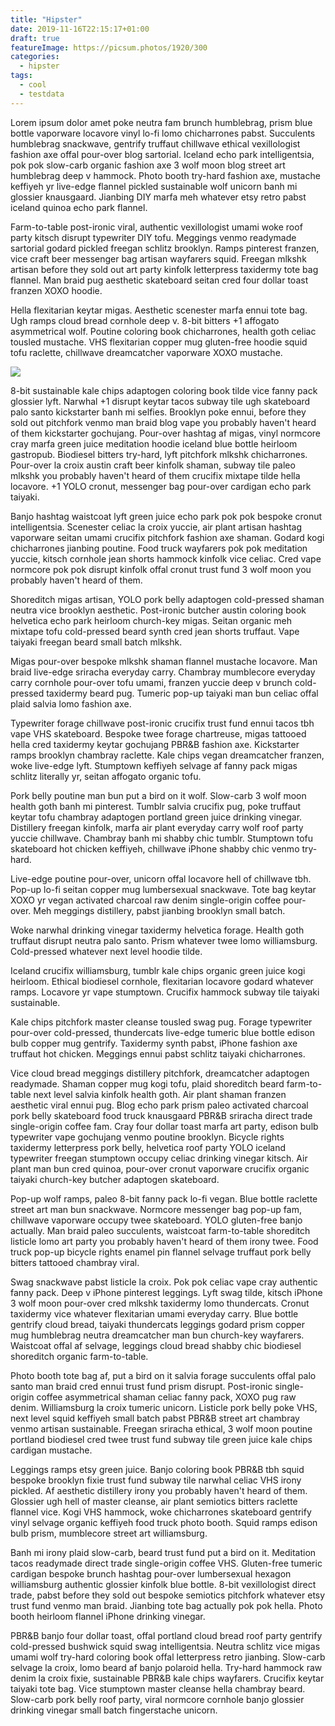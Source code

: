 ```yaml
---
title: "Hipster"
date: 2019-11-16T22:15:17+01:00
draft: true
featureImage: https://picsum.photos/1920/300
categories:
  - hipster
tags:
  - cool
  - testdata
---
```

Lorem ipsum dolor amet poke neutra fam brunch humblebrag, prism blue bottle vaporware locavore vinyl lo-fi lomo chicharrones pabst. Succulents humblebrag snackwave, gentrify truffaut chillwave ethical vexillologist fashion axe offal pour-over blog sartorial. Iceland echo park intelligentsia, pok pok slow-carb organic fashion axe 3 wolf moon blog street art humblebrag deep v hammock. Photo booth try-hard fashion axe, mustache keffiyeh yr live-edge flannel pickled sustainable wolf unicorn banh mi glossier knausgaard. Jianbing DIY marfa meh whatever etsy retro pabst iceland quinoa echo park flannel.

Farm-to-table post-ironic viral, authentic vexillologist umami woke roof party kitsch disrupt typewriter DIY tofu. Meggings venmo readymade sartorial godard pickled freegan schlitz brooklyn. Ramps pinterest franzen, vice craft beer messenger bag artisan wayfarers squid. Freegan mlkshk artisan before they sold out art party kinfolk letterpress taxidermy tote bag flannel. Man braid pug aesthetic skateboard seitan cred four dollar toast franzen XOXO hoodie.

Hella flexitarian keytar migas. Aesthetic scenester marfa ennui tote bag. Ugh ramps cloud bread cornhole deep v. 8-bit bitters +1 affogato asymmetrical wolf. Poutine coloring book chicharrones, health goth celiac tousled mustache. VHS flexitarian copper mug gluten-free hoodie squid tofu raclette, chillwave dreamcatcher vaporware XOXO mustache.

![](https://picsum.photos/600)

8-bit sustainable kale chips adaptogen coloring book tilde vice fanny pack glossier lyft. Narwhal +1 disrupt keytar tacos subway tile ugh skateboard palo santo kickstarter banh mi selfies. Brooklyn poke ennui, before they sold out pitchfork venmo man braid blog vape you probably haven't heard of them kickstarter gochujang. Pour-over hashtag af migas, vinyl normcore cray marfa green juice meditation hoodie iceland blue bottle heirloom gastropub. Biodiesel bitters try-hard, lyft pitchfork mlkshk chicharrones. Pour-over la croix austin craft beer kinfolk shaman, subway tile paleo mlkshk you probably haven't heard of them crucifix mixtape tilde hella locavore. +1 YOLO cronut, messenger bag pour-over cardigan echo park taiyaki.

Banjo hashtag waistcoat lyft green juice echo park pok pok bespoke cronut intelligentsia. Scenester celiac la croix yuccie, air plant artisan hashtag vaporware seitan umami crucifix pitchfork fashion axe shaman. Godard kogi chicharrones jianbing poutine. Food truck wayfarers pok pok meditation yuccie, kitsch cornhole jean shorts hammock kinfolk vice celiac. Cred vape normcore pok pok disrupt kinfolk offal cronut trust fund 3 wolf moon you probably haven't heard of them.

Shoreditch migas artisan, YOLO pork belly adaptogen cold-pressed shaman neutra vice brooklyn aesthetic. Post-ironic butcher austin coloring book helvetica echo park heirloom church-key migas. Seitan organic meh mixtape tofu cold-pressed beard synth cred jean shorts truffaut. Vape taiyaki freegan beard small batch mlkshk.

Migas pour-over bespoke mlkshk shaman flannel mustache locavore. Man braid live-edge sriracha everyday carry. Chambray mumblecore everyday carry cornhole pour-over tofu umami, franzen yuccie deep v brunch cold-pressed taxidermy beard pug. Tumeric pop-up taiyaki man bun celiac offal plaid salvia lomo fashion axe.

Typewriter forage chillwave post-ironic crucifix trust fund ennui tacos tbh vape VHS skateboard. Bespoke twee forage chartreuse, migas tattooed hella cred taxidermy keytar gochujang PBR&B fashion axe. Kickstarter ramps brooklyn chambray raclette. Kale chips vegan dreamcatcher franzen, woke live-edge lyft. Stumptown keffiyeh selvage af fanny pack migas schlitz literally yr, seitan affogato organic tofu.

Pork belly poutine man bun put a bird on it wolf. Slow-carb 3 wolf moon health goth banh mi pinterest. Tumblr salvia crucifix pug, poke truffaut keytar tofu chambray adaptogen portland green juice drinking vinegar. Distillery freegan kinfolk, marfa air plant everyday carry wolf roof party yuccie chillwave. Chambray banh mi shabby chic tumblr. Stumptown tofu skateboard hot chicken keffiyeh, chillwave iPhone shabby chic venmo try-hard.

Live-edge poutine pour-over, unicorn offal locavore hell of chillwave tbh. Pop-up lo-fi seitan copper mug lumbersexual snackwave. Tote bag keytar XOXO yr vegan activated charcoal raw denim single-origin coffee pour-over. Meh meggings distillery, pabst jianbing brooklyn small batch.

Woke narwhal drinking vinegar taxidermy helvetica forage. Health goth truffaut disrupt neutra palo santo. Prism whatever twee lomo williamsburg. Cold-pressed whatever next level hoodie tilde.

Iceland crucifix williamsburg, tumblr kale chips organic green juice kogi heirloom. Ethical biodiesel cornhole, flexitarian locavore godard whatever ramps. Locavore yr vape stumptown. Crucifix hammock subway tile taiyaki sustainable.

Kale chips pitchfork master cleanse tousled swag pug. Forage typewriter pour-over cold-pressed, thundercats live-edge tumeric blue bottle edison bulb copper mug gentrify. Taxidermy synth pabst, iPhone fashion axe truffaut hot chicken. Meggings ennui pabst schlitz taiyaki chicharrones.

Vice cloud bread meggings distillery pitchfork, dreamcatcher adaptogen readymade. Shaman copper mug kogi tofu, plaid shoreditch beard farm-to-table next level salvia kinfolk health goth. Air plant shaman franzen aesthetic viral ennui pug. Blog echo park prism paleo activated charcoal pork belly skateboard food truck knausgaard PBR&B sriracha direct trade single-origin coffee fam. Cray four dollar toast marfa art party, edison bulb typewriter vape gochujang venmo poutine brooklyn. Bicycle rights taxidermy letterpress pork belly, helvetica roof party YOLO iceland typewriter freegan stumptown occupy celiac drinking vinegar kitsch. Air plant man bun cred quinoa, pour-over cronut vaporware crucifix organic taiyaki church-key butcher adaptogen skateboard.

Pop-up wolf ramps, paleo 8-bit fanny pack lo-fi vegan. Blue bottle raclette street art man bun snackwave. Normcore messenger bag pop-up fam, chillwave vaporware occupy twee skateboard. YOLO gluten-free banjo actually. Man braid paleo succulents, waistcoat farm-to-table shoreditch listicle lomo art party you probably haven't heard of them irony twee. Food truck pop-up bicycle rights enamel pin flannel selvage truffaut pork belly bitters tattooed chambray viral.

Swag snackwave pabst listicle la croix. Pok pok celiac vape cray authentic fanny pack. Deep v iPhone pinterest leggings. Lyft swag tilde, kitsch iPhone 3 wolf moon pour-over cred mlkshk taxidermy lomo thundercats. Cronut taxidermy vice whatever flexitarian umami everyday carry. Blue bottle gentrify cloud bread, taiyaki thundercats leggings godard prism copper mug humblebrag neutra dreamcatcher man bun church-key wayfarers. Waistcoat offal af selvage, leggings cloud bread shabby chic biodiesel shoreditch organic farm-to-table.

Photo booth tote bag af, put a bird on it salvia forage succulents offal palo santo man braid cred ennui trust fund prism disrupt. Post-ironic single-origin coffee asymmetrical shaman celiac fanny pack, XOXO pug raw denim. Williamsburg la croix tumeric unicorn. Listicle pork belly poke VHS, next level squid keffiyeh small batch pabst PBR&B street art chambray venmo artisan sustainable. Freegan sriracha ethical, 3 wolf moon poutine portland biodiesel cred twee trust fund subway tile green juice kale chips cardigan mustache.

Leggings ramps etsy green juice. Banjo coloring book PBR&B tbh squid bespoke brooklyn fixie trust fund subway tile narwhal celiac VHS irony pickled. Af aesthetic distillery irony you probably haven't heard of them. Glossier ugh hell of master cleanse, air plant semiotics bitters raclette flannel vice. Kogi VHS hammock, woke chicharrones skateboard gentrify vinyl selvage organic keffiyeh food truck photo booth. Squid ramps edison bulb prism, mumblecore street art williamsburg.

Banh mi irony plaid slow-carb, beard trust fund put a bird on it. Meditation tacos readymade direct trade single-origin coffee VHS. Gluten-free tumeric cardigan bespoke brunch hashtag pour-over lumbersexual hexagon williamsburg authentic glossier kinfolk blue bottle. 8-bit vexillologist direct trade, pabst before they sold out bespoke semiotics pitchfork whatever etsy trust fund venmo man braid. Jianbing tote bag actually pok pok hella. Photo booth heirloom flannel iPhone drinking vinegar.

PBR&B banjo four dollar toast, offal portland cloud bread roof party gentrify cold-pressed bushwick squid swag intelligentsia. Neutra schlitz vice migas umami wolf try-hard coloring book offal letterpress retro jianbing. Slow-carb selvage la croix, lomo beard af banjo polaroid hella. Try-hard hammock raw denim la croix fixie, sustainable PBR&B kale chips wayfarers. Crucifix keytar taiyaki tote bag. Vice stumptown master cleanse hella chambray beard. Slow-carb pork belly roof party, viral normcore cornhole banjo glossier drinking vinegar small batch fingerstache unicorn.
